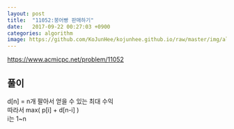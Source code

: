 ```yaml
---
layout: post
title:  "11052:붕어빵 판매하기"
date:   2017-09-22 00:27:03 +0900
categories: algorithm
image: https://github.com/KoJunHee/kojunhee.github.io/raw/master/img/algorithm.png
---
```



<https://www.acmicpc.net/problem/11052>

## 풀이

d[n] = n개 팔아서 얻을 수 있는 최대 수익 <br>
따라서 
max( p[i] + d[n-i] )  
i는 1~n

